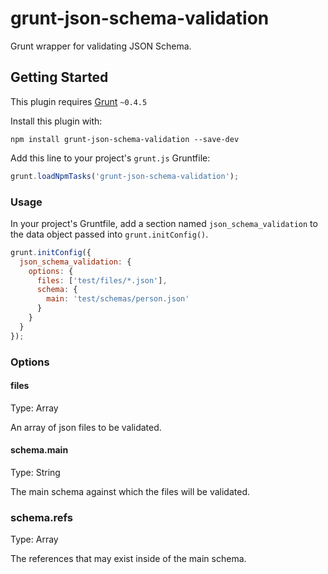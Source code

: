 # grunt-json-schema-validation

Grunt wrapper for validating JSON Schema.

## Getting Started
This plugin requires [Grunt](https://gruntjs.com) `~0.4.5`

Install this plugin with:
```shell
npm install grunt-json-schema-validation --save-dev
```

Add this line to your project's `grunt.js` Gruntfile:

```js
grunt.loadNpmTasks('grunt-json-schema-validation');
```

### Usage
In your project's Gruntfile, add a section named `json_schema_validation` to the data object passed into `grunt.initConfig()`.

```js
grunt.initConfig({
  json_schema_validation: {
    options: {
      files: ['test/files/*.json'],
      schema: {
        main: 'test/schemas/person.json'
      }
    }
  }
});
```

### Options

#### files
Type: Array

An array of json files to be validated.

#### schema.main
Type: String

The main schema against which the files will be validated.

### schema.refs
Type: Array

The references that may exist inside of the main schema.
